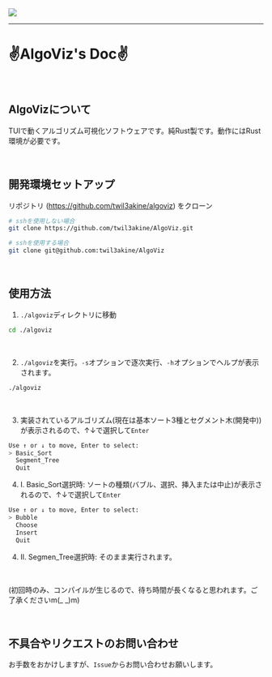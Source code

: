 <p style="display: inline">
    <img src="https://img.shields.io/badge/-Rust-000000.svg?logo=rust&style=flat-square">
</p>

---

<h1 id="Top">✌AlgoViz's Doc✌</h1>

<br>

## AlgoVizについて
TUIで動くアルゴリズム可視化ソフトウェアです。純Rust製です。動作にはRust環境が必要です。

<br>

## 開発環境セットアップ

リポジトリ (https://github.com/twil3akine/algoviz) をクローン

```bash
# sshを使用しない場合
git clone https://github.com/twil3akine/AlgoViz.git

# sshを使用する場合
git clone git@github.com:twil3akine/AlgoViz
```

<br>

## 使用方法

1. `./algoviz`ディレクトリに移動
```bash
cd ./algoviz
```

<br>

2. `./algoviz`を実行。`-s`オプションで逐次実行、`-h`オプションでヘルプが表示されます。
```bash
./algoviz
```

<br>

3. 実装されているアルゴリズム(現在は基本ソート3種とセグメント木(開発中))が表示されるので、↑↓で選択して`Enter`
```bash
Use ↑ or ↓ to move, Enter to select:
> Basic_Sort
  Segment_Tree
  Quit
```

4. I. Basic_Sort選択時: ソートの種類(バブル、選択、挿入または中止)が表示されるので、↑↓で選択して`Enter`
```bash
Use ↑ or ↓ to move, Enter to select:
> Bubble
  Choose
  Insert
  Quit
```

4. II. Segmen_Tree選択時: そのまま実行されます。

<br>


(初回時のみ、コンパイルが生じるので、待ち時間が長くなると思われます。ご了承くださいm(_ _)m)

<br>

## 不具合やリクエストのお問い合わせ
お手数をおかけしますが、`Issue`からお問い合わせお願いします。
